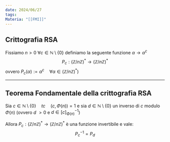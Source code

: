 ```yaml
---
date: 2024/06/27
tags: 
Materia: "[[FMI]]"
---
```

## Crittografia RSA
Fissiamo $n > 0$    $\forall c \in \mathbb{N}\setminus \{0\}$ 
definiamo la seguente funzione  $\alpha\to \alpha^{c}$
$$
P_{c}:(\mathbb{Z}/n \mathbb{Z})^{*}\to(\mathbb{Z}/n \mathbb{Z})^{*}
$$
ovvero $P_{c}(\alpha):=\alpha^{c}\quad \forall \alpha \in  (\mathbb{Z}/n \mathbb{Z})^{*})$

---
## Teorema Fondamentale della crittografia RSA
Sia $c \in \mathbb{N}\setminus \{0\} \quad tc\quad (c,\Phi(n))=1$ e sia $d \in \mathbb{N}\setminus \{0\}$ un inverso di $c$ modulo $\Phi(n)$ (ovvero $d$ $> 0$ e $d \in [c]^{-1}_{\Phi(n)}$)

Allora
$P_{c}:(\mathbb{Z}/n \mathbb{Z})^{*}\to(\mathbb{Z}/n \mathbb{Z})^{*}$ è una funzione invertibile e vale:
$$
P_{c}^{-1}=P_{d}
$$
